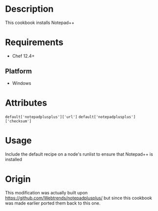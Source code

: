 Description
===========
This cookbook installs Notepad++

Requirements
============
* Chef 12.4+

Platform
--------
* Windows

Attributes
==========
`default['notepadplusplus']['url']`
`default['notepadplusplus']['checksum']`

Usage
=====
Include the default recipe on a node's runlist to ensure that Notepad++ is installed

Origin
====
This modification was actually built upon https://github.com/Webtrends/notepadplusplus/ but since this cookbook was made earlier ported them back to this one.
